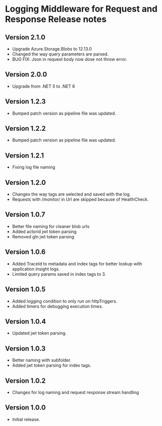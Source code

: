 # Logging Middleware for Request and Response Release notes

## Version 2.1.0

- Upgrade Azure.Storage.Blobs to 12.13.0
- Changed the way query parameters are parsed.
- BUG FIX: Json in request body now dose not throw error.

## Version 2.0.0

- Upgrade from .NET 5 to .NET 6


## Version 1.2.3

- Bumped patch version as pipeline file was updated.

## Version 1.2.2

- Bumped patch version as pipeline file was updated.

## Version 1.2.1

- Fixing log file naming

## Version 1.2.0

- Changes the way tags are selected and saved with the log. 
- Requests with /monitor/ in Url are skipped because of HealthCheck.

## Version 1.0.7

- Better file naming for cleaner blob urls
- Added actorid jwt token parsing
- Removed gln jwt token parsing

## Version 1.0.6

- Added TraceId to metadata and index tags for better lookup with application insight logs.
- Limited query params saved in index tags to 3.

## Version 1.0.5

- Added logging condition to only run on httpTriggers. 
- Added timers for debugging execution times.

## Version 1.0.4

- Updated jwt token parsing.

## Version 1.0.3

- Better naming with subfolder. 
- Added jwt token parsing for index tags.

## Version 1.0.2

- Changes for log naming and request response stream handling

## Version 1.0.0

- Initial release.